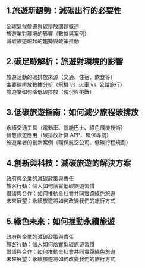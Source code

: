 ## 1.旅遊新趨勢：減碳出行的必要性
全球氣候變遷與碳排放問題概述\
旅遊業對環境的影響（數據與案例）\
減碳旅遊崛起的趨勢與政策推動
## 2.碳足跡解析：旅遊對環境的影響
旅遊活動的碳排放來源（交通、住宿、飲食等）\
主要碳排放數據分析（飛機 vs. 火車 vs. 公路旅行）\
旅遊業如何降低碳排放（現況與挑戰）
## 3.低碳旅遊指南：如何減少旅程碳排放
永續交通工具（電動車、氫能巴士、綠色飛機技術）\
智慧旅遊應用（碳排放計算 APP、環保導航）\
旅遊業者的創新案例（環保航空公司、低碳行程規劃）
## 4.創新與科技：減碳旅遊的解決方案
政府與企業的減碳政策與責任\
旅客行動：個人如何落實低碳旅遊習慣\
倡議與合作：如何推動全社會共同實踐綠色旅遊\
未來展望：永續旅遊將如何改變我們的旅行方式
## 5.綠色未來：如何推動永續旅遊
政府與企業的減碳政策與責任\
旅客行動：個人如何落實低碳旅遊習慣\
倡議與合作：如何推動全社會共同實踐綠色旅遊\
未來展望：永續旅遊將如何改變我們的旅行方式
